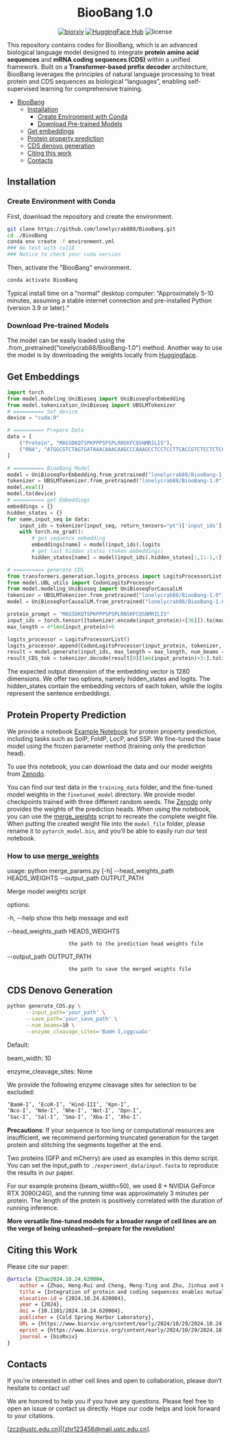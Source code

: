 <div align="center">

# BiooBang 1.0

[![biorxiv](https://img.shields.io/badge/bioRxiv-preprint-yellow.svg)](https://www.biorxiv.org/content/10.1101/2024.10.24.620004v1.full.pdf)
[![HuggingFace Hub](https://img.shields.io/badge/%F0%9F%A4%97%20Hugging%20Face-Models-red)](https://huggingface.co/collections/lonelycrab88/bioobang-10-68185e7a37bd54dd54707b12)
![license](https://img.shields.io/badge/License-CC--BY--NC%204.0-blue.svg?labelColor=gray)

</div>


This repository contains codes for BiooBang, which is an advanced biological language model designed to integrate **protein amino acid sequences** and **mRNA coding sequences (CDS)** within a unified framework. Built on a **Transformer-based prefix decoder** architecture, BiooBang leverages the principles of natural language processing to treat protein and CDS sequences as biological “languages”, enabling self-supervised learning for comprehensive training.


- [BiooBang](#BiooBang-v1)
  - [Installation](#installation)
    - [Create Environment with Conda](#create-environment-with-conda)
    - [Download Pre-trained Models](#download-pre-trained-models)
  - [Get embeddings](#get-embeddings)
  - [Protein property prediction](#protein-property-prediction)
  - [CDS denovo generation](#cds-denovo-generation)
  - [Citing this work](#citing-this-work)
  - [Contacts](#Contacts)
      

## Installation

### Create Environment with Conda
First, download the repository and create the environment.
```bash
git clone https://github.com/lonelycrab888/BiooBang.git
cd ./BiooBang
conda env create -f environment.yml
### We test with cu118
### Notice to check your cuda version
```
Then, activate the "BiooBang" environment.

```bash
conda activate BiooBang
```

Typical install time on a “normal" desktop computer: “Approximately 5-10 minutes, assuming a stable internet connection and pre-installed Python (version 3.9 or later).“

### Download Pre-trained Models
The model can be easily loaded using the .from_pretrained("lonelycrab88/BiooBang-1.0") method.
Another way to use the model is by downloading the weights locally from [Huggingface](https://huggingface.co/lonelycrab88/BiooBang-1.0/tree/main).

## Get Embeddings
```python
import torch
from model.modeling_UniBioseq import UniBioseqForEmbedding
from model.tokenization_UniBioseq import UBSLMTokenizer
# ========== Set device
device = "cuda:0"

# ========== Prepare Data
data = [
    ("Protein", "MASSDKQTSPKPPPSPSPLRNSKFCQSNMRILIS"),
    ("RNA", "ATGGCGTCTAGTGATAAACAAACAAGCCCAAAGCCTCCTCCTTCACCGTCTCCTCTCCGTAATT")
]

# ========== BiooBang Model
model = UniBioseqForEmbedding.from_pretrained("lonelycrab88/BiooBang-1.0")
tokenizer = UBSLMTokenizer.from_pretrained("lonelycrab88/BiooBang-1.0")
model.eval()
model.to(device)
# ========== get Embeddings
embeddings = {}
hidden_states = {}
for name,input_seq in data:
    input_ids = tokenizer(input_seq, return_tensors="pt")['input_ids'].to(device)
    with torch.no_grad():
        # get sequence embedding 
        embeddings[name] = model(input_ids).logits
        # get last hidden states (token embeddings)
        hidden_states[name] = model(input_ids).hidden_states[:,1:-1,:]

# ========== generate CDS
from transformers.generation.logits_process import LogitsProcessorList
from model.UBL_utils import CodonLogitsProcessor
from model.modeling_UniBioseq import UniBioseqForCausalLM
tokenizer = UBSLMTokenizer.from_pretrained("lonelycrab88/BiooBang-1.0")
model = UniBioseqForCausalLM.from_pretrained("lonelycrab88/BiooBang-1.0", device_map='auto')

protein_prompt = "MASSDKQTSPKPPPSPSPLRNSKFCQSNMRILIS"
input_ids = torch.tensor([tokenizer.encode(input_protein)+[36]]).to(model.device)
max_length = 4*len(input_protein)+6

logits_processor = LogitsProcessorList()
logits_processor.append(CodonLogitsProcessor(input_protein, tokenizer, len(input_protein)))
result = model.generate(input_ids, max_length = max_length, num_beams = 10, logits_processor=logits_processor, low_memory=True, num_return_sequences=1)
result_CDS_tok = tokenizer.decode(result[0][len(input_protein)+3:].tolist()).replace(" ","").upper()

```

The expected output dimension of the embedding vector is 1280 dimensions. We offer two options, namely hidden_states and logits. The hidden_states contain the embedding vectors of each token, while the logits represent the sentence embeddings.

## Protein Property Prediction

We provide a notebook [Example Notebook](validation_benchmark/protein_benchmark_test.ipynb) for protein property prediction, including tasks such as SolP, FoldP, LocP, and SSP.
We fine-tuned the base model using the frozen parameter method (training only the prediction head). 

To use this notebook, you can download the data and our model weights from [Zenodo](https://zenodo.org/records/14648464). 

You can find our test data in the `training_data` folder, and the fine-tuned model weights in the `finetuned_model` directory.
We provide model checkpoints trained with three different random seeds.
The [Zenodo](https://zenodo.org/records/14648464) only provides the weights of the prediction heads. 
When using the notebook, you can use the [merge_weights](validation_benchmark/merge_weights.py) script to recreate the complete weight file. When putting the created weight file into the `model_file` folder, please rename it to `pytorch_model.bin`, and you’ll be able to easily run our test notebook.

### How to use [merge_weights](validation_benchmark/merge_weights.py)


usage: python merge_params.py [-h] --head_weights_path HEADS_WEIGHTS --output_path OUTPUT_PATH

Merge model weights script

options:

  -h, --help            show this help message and exit
  
  --head_weights_path HEADS_WEIGHTS
  
                        the path to the prediction head weights file
			
  --output_path OUTPUT_PATH
  
                        the path to save the merged weights file


## CDS Denovo Generation


```bash
python generate_CDS.py \
      --input_path='your_path' \
      --save_path='your_save_path' \
      --num_beams=10 \
      --enzyme_cleavage_sites='BamH-I,cggcuaGc'
```

Default:

  beam_width: 10

  enzyme_cleavage_sites: None 

We provide the following enzyme cleavage sites for selection to be excluded:

```bash
‘BamH-I’, ‘EcoR-I’, ‘Hind-III’, ‘Kpn-I’, 
‘Nco-I’, ‘Nde-I’, ‘Nhe-I’, ‘Not-I’, ‘Dpn-I’, 
‘Sac-I’, ‘Sal-I’, ‘Sma-I’, ‘Xba-I’, ‘Xho-I’.
```

**Precautions**: If your sequence is too long or computational resources are insufficient, we recommend performing truncated generation for the target protein and stitching the segments together at the end.

Two proteins (GFP and mCherry) are used as examples in this demo script. You can set the input_path to `./experiment_data/input.fasta` to reproduce the results in our paper.

For our example proteins (beam_width=50), we used 8 * NVIDIA GeForce RTX 3090(24G), and the running time was approximately 3 minutes per protein. The length of the protein is positively correlated with the duration of running inference. 

**More versatile fine-tuned models for a broader range of cell lines are on the verge of being unleashed—prepare for the revolution!**


## Citing this Work

Please cite our paper:

```bibtex
@article {Zhao2024.10.24.620004,
	author = {Zhao, Heng-Rui and Cheng, Meng-Ting and Zhu, Jinhua and Wang, Hao and Yang, Xiang-Rui and Wang, Bo and Sun, Yuan-Xin and Fang, Ming-Hao and Chen, Enhong and Li, Houqiang and Han, Shu-Jing and Chen, Yuxing and Zhou, Cong-Zhao},
	title = {Integration of protein and coding sequences enables mutual augmentation of the language model},
	elocation-id = {2024.10.24.620004},
	year = {2024},
	doi = {10.1101/2024.10.24.620004},
	publisher = {Cold Spring Harbor Laboratory},
	URL = {https://www.biorxiv.org/content/early/2024/10/29/2024.10.24.620004},
	eprint = {https://www.biorxiv.org/content/early/2024/10/29/2024.10.24.620004.full.pdf},
	journal = {bioRxiv}
}
```


## Contacts

If you’re interested in other cell lines and open to collaboration, please don’t hesitate to contact us! 

We are honored to help you if you have any questions. Please feel free to open an issue or contact us directly. Hope our code helps and look forward to your citations.

[zcz@ustc.edu.cn]|[zhr123456@mail.ustc.edu.cn].
